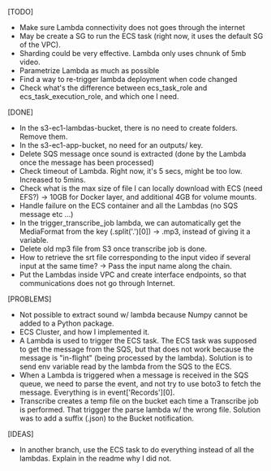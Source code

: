 [TODO]
- Make sure Lambda connectivity does not goes through the internet
- May be create a SG to run the ECS task (right now, it uses the default SG of the VPC).
- Sharding could be very effective. Lambda only uses chnunk of 5mb video.
- Parametrize Lambda as much as possible
- Find a way to re-trigger lambda deployment when code changed
- Check what's the difference between ecs_task_role and ecs_task_execution_role, and which one I need.

[DONE]
- In the s3-ec1-lambdas-bucket, there is no need to create folders. Remove them.
- In the s3-ec1-app-bucket, no need for an outputs/ key.
- Delete SQS message once sound is extracted (done by the Lambda once the message has been processed)
- Check timeout of Lambda. Right now, it's 5 secs, might be too low. Increased to 5mins.
- Check what is the max size of file I can locally download with ECS (need EFS?) -> 10GB for Docker layer, and additional 4GB for volume mounts.
- Handle failure on the ECS container and all the Lambdas (no SQS message etc ...)
- In the trigger_transcribe_job lambda, we can automatically get the MediaFormat from the key (.split('.')[0]) -> .mp3, instead of giving it a variable.
- Delete old mp3 file from S3 once transcribe job is done.
- How to retrieve the srt file corresponding to the input video if several input at the same time? -> Pass the input name along the chain.
- Put the Lambdas inside VPC and create interface endpoints, so that communications does not go through Internet.

[PROBLEMS]
- Not possible to extract sound w/ lambda because Numpy cannot be added to a Python package.
- ECS Cluster, and how I implemented it.
- A Lambda is used to trigger the ECS task. The ECS task was supposed to get the message from the SQS, but that does not work because the message is "in-flight" (being processed by the lambda). Solution is to send env variable read by the lambda from the SQS to the ECS.
- When a Lambda is triggered when a message is received in the SQS queue, we need to parse the event, and not try to use boto3 to fetch the message. Everything is in event['Records'][0].
- Transcribe creates a temp file on the bucket each time a Transcribe job is performed. That triggger the parse lambda w/ the wrong file. Solution was to add a suffix (.json) to the Bucket notification.

[IDEAS]
- In another branch, use the ECS task to do everything instead of all the lambdas. Explain in the readme why I did not.